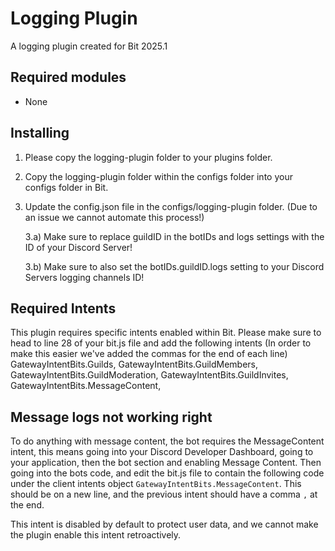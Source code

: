 # Logging Plugin
A logging plugin created for Bit 2025.1

## Required modules
- None

## Installing
1) Please copy the logging-plugin folder to your plugins folder.
2) Copy the logging-plugin folder within the configs folder into your configs folder in Bit.
3) Update the config.json file in the configs/logging-plugin folder. (Due to an issue we cannot automate this process!)

    3.a) Make sure to replace guildID in the botIDs and logs settings with the ID of your Discord Server!
   
    3.b) Make sure to also set the botIDs.guildID.logs setting to your Discord Servers logging channels ID!

## Required Intents
This plugin requires specific intents enabled within Bit. Please make sure to head to line 28 of your bit.js file and add the following intents (In order to make this easier we've added the commas for the end of each line)
GatewayIntentBits.Guilds,
GatewayIntentBits.GuildMembers,
GatewayIntentBits.GuildModeration,
GatewayIntentBits.GuildInvites,
GatewayIntentBits.MessageContent,

## Message logs not working right
To do anything with message content, the bot requires the MessageContent intent, this means going into your Discord Developer Dashboard, going to your application, then the bot section and enabling Message Content. Then going into the bots code, and edit the bit.js file to contain the following code under the client intents object `GatewayIntentBits.MessageContent`. This should be on a new line, and the previous intent should have a comma `,` at the end.

This intent is disabled by default to protect user data, and we cannot make the plugin enable this intent retroactively.
